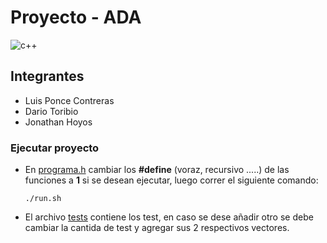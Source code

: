 # Proyecto - ADA

![c++](https://img.shields.io/badge/C++-Solutions-blue.svg?style=flat&logo=c%2B%2B)
## Integrantes

* Luis Ponce Contreras
* Dario Toribio
* Jonathan Hoyos

### Ejecutar proyecto
  * En [programa.h](programa.h) cambiar los **#define** (voraz, recursivo .....) de las funciones a **1** si se desean ejecutar, luego correr el siguiente comando: 
  
        ./run.sh

 * El archivo [tests](tests) contiene los test, en caso se dese añadir otro se debe cambiar la cantida de test y agregar sus 2 respectivos vectores.
